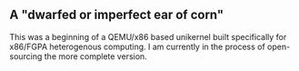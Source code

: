 ## A  "dwarfed or imperfect ear of corn"
This was a beginning of a QEMU/x86 based unikernel built specifically for x86/FGPA heterogenous computing.  I am currently in the process of open-sourcing the more complete version.
